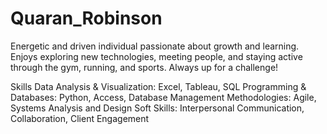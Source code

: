 # Quaran_Robinson
Energetic and driven individual passionate about growth and learning. Enjoys exploring new technologies, meeting people, and staying active through the gym, running, and sports. Always up for a challenge!

Skills
Data Analysis & Visualization: Excel, Tableau, SQL
Programming & Databases: Python, Access, Database Management
Methodologies: Agile, Systems Analysis and Design
Soft Skills: Interpersonal Communication, Collaboration, Client Engagement

